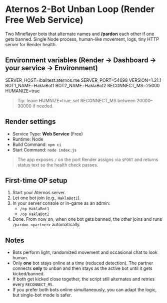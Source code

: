 # Aternos 2-Bot Unban Loop (Render Free Web Service)

Two Mineflayer bots that alternate names and **/pardon** each other if one gets banned. Single Node process, human-like movement, logs, tiny HTTP server for Render health.

## Environment variables (Render → Dashboard → your service → Environment)
SERVER_HOST=iballtest.aternos.me
SERVER_PORT=54698
VERSION=1.21.1
BOT1_NAME=HaklaBot1
BOT2_NAME=HaklaBot2
RECONNECT_MS=25000
HUMANIZE=true

> Tip: leave HUMNIZE=true; set RECONNECT_MS between 20000–30000 if needed.

## Render settings
- Service Type: **Web Service** (Free)
- Runtime: Node
- Build Command: `npm ci`
- Start Command: `node index.js`

> The app exposes `/` on the port Render assigns via `$PORT` and returns status text so the health check passes.

## First-time OP setup
1. Start your Aternos server.
2. Let one bot join (e.g., `HaklaBot1`).
3. In your server console or in-game as an admin:
   - `/op HaklaBot1`
   - `/op HaklaBot2`
4. Done. From now on, when one bot gets banned, the other joins and runs `/pardon <partner>` automatically.

## Notes
- Bots perform light, randomized movement and occasional chat to look human.
- Only **one** bot stays online at a time (reduced detection). The partner connects **only** to unban and then stays as the active bot until it gets kicked/banned.
- If both get kicked close together, the script still alternates and retries every `RECONNECT_MS`.
- If you prefer both bots online simultaneously, you can adapt the logic, but single-bot mode is safer.
